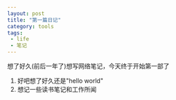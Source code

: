 ```yaml
---
layout: post
title: "第一篇日记"
category: tools
tags:
 - life
 - 笔记
---
```


想了好久(前后一年了)想写网络笔记，今天终于开始第一部了
1. 好吧想了好久还是"hello world"
2. 想记一些读书笔记和工作所闻